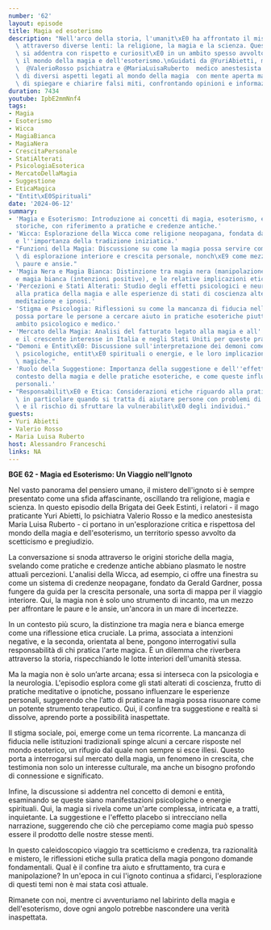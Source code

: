 ```yaml
---
number: '62'
layout: episode
title: Magia ed esoterismo
description: "Nell'arco della storia, l'umanit\xE0 ha affrontato il mistero dell'ignoto\
  \ attraverso diverse lenti: la religione, la magia e la scienza. Questo episodio\
  \ si addentra con rispetto e curiosit\xE0 in un ambito spesso avvolto da scetticismo:\
  \ il mondo della magia e dell'esoterismo.\nGuidati da @YuriAbietti, mago praticante,\
  \  @ValerioRosso psichiatra e @MariaLuisaRuberto  medico anestesista abbiamo discusso\
  \ di diversi aspetti legati al mondo della magia  con mente aperta ma critica, cercando\
  \ di spiegare e chiarire falsi miti, confrontando opinioni e informazioni."
duration: 7434
youtube: IpbE2mmNnf4
tags:
- Magia
- Esoterismo
- Wicca
- MagiaBianca
- MagiaNera
- CrescitaPersonale
- StatiAlterati
- PsicologiaEsoterica
- MercatoDellaMagia
- Suggestione
- EticaMagica
- "Entit\xE0Spirituali"
date: '2024-06-12'
summary:
- 'Magia e Esoterismo: Introduzione ai concetti di magia, esoterismo, e le loro origini
  storiche, con riferimento a pratiche e credenze antiche.'
- 'Wicca: Esplorazione della Wicca come religione neopagana, fondata da Gerald Gardner,
  e l''importanza della tradizione iniziatica.'
- "Funzioni della Magia: Discussione su come la magia possa servire come strumento\
  \ di esplorazione interiore e crescita personale, nonch\xE9 come mezzo per affrontare\
  \ paure e ansie."
- 'Magia Nera e Magia Bianca: Distinzione tra magia nera (manipolazione negativa)
  e magia bianca (intenzioni positive), e le relative implicazioni etiche.'
- 'Percezioni e Stati Alterati: Studio degli effetti psicologici e neurologici legati
  alla pratica della magia e alle esperienze di stati di coscienza alterati, come
  meditazione e ipnosi.'
- 'Stigma e Psicologia: Riflessioni su come la mancanza di fiducia nelle istituzioni
  possa portare le persone a cercare aiuto in pratiche esoteriche piuttosto che in
  ambito psicologico e medico.'
- 'Mercato della Magia: Analisi del fatturato legato alla magia e all''esoterismo,
  e il crescente interesse in Italia e negli Stati Uniti per queste pratiche.'
- "Demoni e Entit\xE0: Discussione sull'interpretazione dei demoni come manifestazioni\
  \ psicologiche, entit\xE0 spirituali o energie, e le loro implicazioni nelle pratiche\
  \ magiche."
- 'Ruolo della Suggestione: Importanza della suggestione e dell''effetto placebo nel
  contesto della magia e delle pratiche esoteriche, e come queste influenzino le esperienze
  personali.'
- "Responsabilit\xE0 e Etica: Considerazioni etiche riguardo alla pratica della magia,\
  \ in particolare quando si tratta di aiutare persone con problemi di salute mentale\
  \ e il rischio di sfruttare la vulnerabilit\xE0 degli individui."
guests:
- Yuri Abietti
- Valerio Rosso
- Maria Luisa Ruberto
host: Alessandro Franceschi
links: NA
---
```

**BGE 62 - Magia ed Esoterismo: Un Viaggio nell'Ignoto**

Nel vasto panorama del pensiero umano, il mistero dell'ignoto si è sempre presentato come una sfida affascinante, oscillando tra religione, magia e scienza. In questo episodio della Brigata dei Geek Estinti, i relatori - il mago praticante Yuri Abietti, lo psichiatra Valerio Rosso e la medico anestesista Maria Luisa Ruberto - ci portano in un'esplorazione critica e rispettosa del mondo della magia e dell'esoterismo, un territorio spesso avvolto da scetticismo e pregiudizio.

La conversazione si snoda attraverso le origini storiche della magia, svelando come pratiche e credenze antiche abbiano plasmato le nostre attuali percezioni. L'analisi della Wicca, ad esempio, ci offre una finestra su come un sistema di credenze neopagane, fondato da Gerald Gardner, possa fungere da guida per la crescita personale, una sorta di mappa per il viaggio interiore. Qui, la magia non è solo uno strumento di incanto, ma un mezzo per affrontare le paure e le ansie, un'ancora in un mare di incertezze.

In un contesto più scuro, la distinzione tra magia nera e bianca emerge come una riflessione etica cruciale. La prima, associata a intenzioni negative, e la seconda, orientata al bene, pongono interrogativi sulla responsabilità di chi pratica l'arte magica. È un dilemma che riverbera attraverso la storia, rispecchiando le lotte interiori dell'umanità stessa.

Ma la magia non è solo un’arte arcana; essa si interseca con la psicologia e la neurologia. L'episodio esplora come gli stati alterati di coscienza, frutto di pratiche meditative o ipnotiche, possano influenzare le esperienze personali, suggerendo che l’atto di praticare la magia possa risuonare come un potente strumento terapeutico. Qui, il confine tra suggestione e realtà si dissolve, aprendo porte a possibilità inaspettate.

Il stigma sociale, poi, emerge come un tema ricorrente. La mancanza di fiducia nelle istituzioni tradizionali spinge alcuni a cercare risposte nel mondo esoterico, un rifugio dal quale non sempre si esce illesi. Questo porta a interrogarsi sul mercato della magia, un fenomeno in crescita, che testimonia non solo un interesse culturale, ma anche un bisogno profondo di connessione e significato.

Infine, la discussione si addentra nel concetto di demoni e entità, esaminando se queste siano manifestazioni psicologiche o energie spirituali. Qui, la magia si rivela come un'arte complessa, intricata e, a tratti, inquietante. La suggestione e l'effetto placebo si intrecciano nella narrazione, suggerendo che ciò che percepiamo come magia può spesso essere il prodotto delle nostre stesse menti.

In questo caleidoscopico viaggio tra scetticismo e credenza, tra razionalità e mistero, le riflessioni etiche sulla pratica della magia pongono domande fondamentali. Qual è il confine tra aiuto e sfruttamento, tra cura e manipolazione? In un'epoca in cui l'ignoto continua a sfidarci, l'esplorazione di questi temi non è mai stata così attuale.

Rimanete con noi, mentre ci avventuriamo nel labirinto della magia e dell'esoterismo, dove ogni angolo potrebbe nascondere una verità inaspettata.
